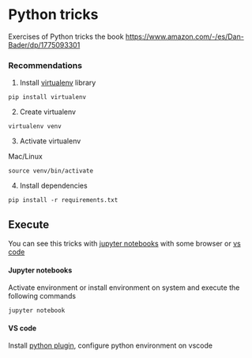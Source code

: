 # Python tricks

Exercises of Python tricks the book https://www.amazon.com/-/es/Dan-Bader/dp/1775093301

### **Recommendations**

1. Install [virtualenv](https://uoa-eresearch.github.io/eresearch-cookbook/recipe/2014/11/26/python-virtual-env/) library

```
pip install virtualenv
```

2. Create virtualenv

```
virtualenv venv
```

3. Activate virtualenv

Mac/Linux

```
source venv/bin/activate
```

4. Install dependencies

```
pip install -r requirements.txt
```

## Execute

You can see this tricks with [jupyter notebooks](https://jupyter.org/) with some browser or [vs code](https://code.visualstudio.com/)

#### Jupyter notebooks

Activate environment or install environment on system and execute the following commands

    jupyter notebook

#### VS code

Install [python plugin](https://github.com/Microsoft/vscode-python), configure python environment on vscode
